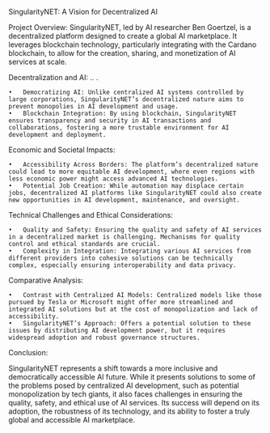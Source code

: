SingularityNET: A Vision for Decentralized AI

Project Overview:
SingularityNET, led by AI researcher Ben Goertzel, is a decentralized platform designed to create a global AI marketplace. It leverages blockchain technology, particularly integrating with the Cardano blockchain, to allow for the creation, sharing, and monetization of AI services at scale.

Decentralization and AI: .. . 

	•	Democratizing AI: Unlike centralized AI systems controlled by large corporations, SingularityNET’s decentralized nature aims to prevent monopolies in AI development and usage.
	•	Blockchain Integration: By using blockchain, SingularityNET ensures transparency and security in AI transactions and collaborations, fostering a more trustable environment for AI development and deployment.

Economic and Societal Impacts:

	•	Accessibility Across Borders: The platform’s decentralized nature could lead to more equitable AI development, where even regions with less economic power might access advanced AI technologies.
	•	Potential Job Creation: While automation may displace certain jobs, decentralized AI platforms like SingularityNET could also create new opportunities in AI development, maintenance, and oversight.

Technical Challenges and Ethical Considerations:

	•	Quality and Safety: Ensuring the quality and safety of AI services in a decentralized market is challenging. Mechanisms for quality control and ethical standards are crucial.
	•	Complexity in Integration: Integrating various AI services from different providers into cohesive solutions can be technically complex, especially ensuring interoperability and data privacy.

Comparative Analysis:

	•	Contrast with Centralized AI Models: Centralized models like those pursued by Tesla or Microsoft might offer more streamlined and integrated AI solutions but at the cost of monopolization and lack of accessibility.
	•	SingularityNET’s Approach: Offers a potential solution to these issues by distributing AI development power, but it requires widespread adoption and robust governance structures.

Conclusion:

SingularityNET represents a shift towards a more inclusive and democratically accessible AI future. While it presents solutions to some of the problems posed by centralized AI development, such as potential monopolization by tech giants, it also faces challenges in ensuring the quality, safety, and ethical use of AI services. Its success will depend on its adoption, the robustness of its technology, and its ability to foster a truly global and accessible AI marketplace.